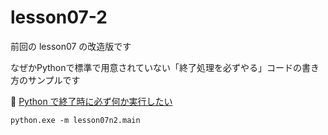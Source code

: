 # lesson07-2

前回の lesson07 の改造版です  

なぜかPythonで標準で用意されていない「終了処理を必ずやる」コードの書き方のサンプルです  

📖 [Python で終了時に必ず何か実行したい](https://qiita.com/qualitia_cdev/items/f536002791671c6238e3)  

```shell
python.exe -m lesson07n2.main
```
